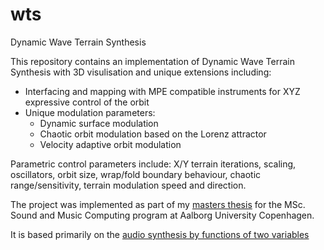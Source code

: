# wts
Dynamic Wave Terrain Synthesis

This repository contains an implementation of Dynamic Wave Terrain Synthesis with 3D visulisation and unique extensions including: 

- Interfacing  and mapping with MPE compatible instruments for XYZ expressive control of the orbit
- Unique modulation parameters:
  - Dynamic surface modulation
  - Chaotic orbit modulation based on the Lorenz attractor
  - Velocity adaptive orbit modulation

Parametric control parameters include: X/Y terrain iterations, scaling, oscillators, orbit size, wrap/fold boundary behaviour, chaotic range/sensitivity, terrain modulation speed and direction. 

The project was implemented as part of my [masters thesis](https://projekter.aau.dk/projekter/files/286179553/thesisReport.pdf) for the MSc. Sound and Music Computing program at Aalborg University Copenhagen. 

It is based primarily on the [audio synthesis by functions of two variables](http://www.aes.org/e-lib/browse.cfm?elib=3815)

